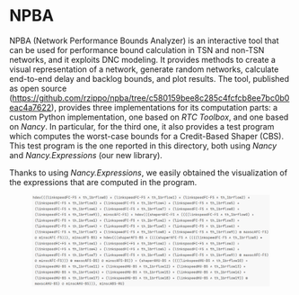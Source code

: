 # NPBA

NPBA (Network Performance Bounds Analyzer) is an interactive tool that can be used for performance bound calculation in TSN and non-TSN networks, and it exploits DNC modeling. 
It provides methods to create a visual representation of a network, generate random networks, calculate end-to-end delay and backlog bounds, and plot results. 
The tool, published as open source (https://github.com/rzippo/npba/tree/c580159bee8c285c4fcfcb8ee7bc0b0eac4a7622), provides three implementations for its computation parts: a custom Python implementation, one based on _RTC Toolbox_, and one based on _Nancy_. 
In particular, for the third one, it also provides a test program which computes the worst-case bounds for a Credit-Based Shaper (CBS).
This test program is the one reported in this directory, both using _Nancy_ and _Nancy.Expressions_ (our new library).

Thanks to using _Nancy.Expressions_, we easily obtained the visualization of the expressions that are computed in the program.

<figure>
    <img src="./img/npbaexpanded.png" alt="Expressions constructed and computed inside NPBA for the worst-case analysis of a Credit-Based Shaper (CBS)"/>
</figure>




